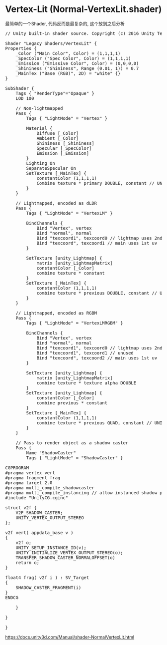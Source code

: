 # Vertex-Lit (Normal-VertexLit.shader)

最简单的一个Shader, 代码反而是最复杂的, 这个放到之后分析

<pre>
// Unity built-in shader source. Copyright (c) 2016 Unity Technologies. MIT license (see license.txt)

Shader "Legacy Shaders/VertexLit" {
Properties {
	_Color ("Main Color", Color) = (1,1,1,1)
	_SpecColor ("Spec Color", Color) = (1,1,1,1)
	_Emission ("Emissive Color", Color) = (0,0,0,0)
	_Shininess ("Shininess", Range (0.01, 1)) = 0.7
	_MainTex ("Base (RGB)", 2D) = "white" {}
}

SubShader {
	Tags { "RenderType"="Opaque" }
	LOD 100
	
	// Non-lightmapped
	Pass {
		Tags { "LightMode" = "Vertex" }
		
		Material {
			Diffuse [_Color]
			Ambient [_Color]
			Shininess [_Shininess]
			Specular [_SpecColor]
			Emission [_Emission]
		} 
		Lighting On
		SeparateSpecular On
		SetTexture [_MainTex] {
			constantColor (1,1,1,1)
			Combine texture * primary DOUBLE, constant // UNITY_OPAQUE_ALPHA_FFP
		} 
	}
	
	// Lightmapped, encoded as dLDR
	Pass {
		Tags { "LightMode" = "VertexLM" }
		
		BindChannels {
			Bind "Vertex", vertex
			Bind "normal", normal
			Bind "texcoord1", texcoord0 // lightmap uses 2nd uv
			Bind "texcoord", texcoord1 // main uses 1st uv
		}
		
		SetTexture [unity_Lightmap] {
			matrix [unity_LightmapMatrix]
			constantColor [_Color]
			combine texture * constant
		}
		SetTexture [_MainTex] {
			constantColor (1,1,1,1)
			combine texture * previous DOUBLE, constant // UNITY_OPAQUE_ALPHA_FFP
		}
	}
	
	// Lightmapped, encoded as RGBM
	Pass {
		Tags { "LightMode" = "VertexLMRGBM" }
		
		BindChannels {
			Bind "Vertex", vertex
			Bind "normal", normal
			Bind "texcoord1", texcoord0 // lightmap uses 2nd uv
			Bind "texcoord1", texcoord1 // unused
			Bind "texcoord", texcoord2 // main uses 1st uv
		}
		
		SetTexture [unity_Lightmap] {
			matrix [unity_LightmapMatrix]
			combine texture * texture alpha DOUBLE
		}
		SetTexture [unity_Lightmap] {
			constantColor [_Color]
			combine previous * constant
		}
		SetTexture [_MainTex] {
			constantColor (1,1,1,1)
			combine texture * previous QUAD, constant // UNITY_OPAQUE_ALPHA_FFP
		}
	}
	
	// Pass to render object as a shadow caster
	Pass {
		Name "ShadowCaster"
		Tags { "LightMode" = "ShadowCaster" }
		
CGPROGRAM
#pragma vertex vert
#pragma fragment frag
#pragma target 2.0
#pragma multi_compile_shadowcaster
#pragma multi_compile_instancing // allow instanced shadow pass for most of the shaders
#include "UnityCG.cginc"

struct v2f { 
	V2F_SHADOW_CASTER;
	UNITY_VERTEX_OUTPUT_STEREO
};

v2f vert( appdata_base v )
{
	v2f o;
	UNITY_SETUP_INSTANCE_ID(v);
	UNITY_INITIALIZE_VERTEX_OUTPUT_STEREO(o);
	TRANSFER_SHADOW_CASTER_NORMALOFFSET(o)
	return o;
}

float4 frag( v2f i ) : SV_Target
{
	SHADOW_CASTER_FRAGMENT(i)
}
ENDCG

	}
	
}

}
</pre>

<https://docs.unity3d.com/Manual/shader-NormalVertexLit.html>
